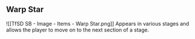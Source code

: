 ## Warp Star
![[TfSD SB - Image - Items - Warp Star.png]]
Appears in various stages and allows the player to move on to the next section of a stage.